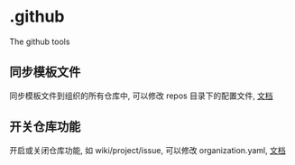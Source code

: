 # .github
The github tools

## 同步模板文件

同步模板文件到组织的所有仓库中, 可以修改 repos 目录下的配置文件, [文档](https://github.com/linuxdeepin/action-sync)

## 开关仓库功能

开启或关闭仓库功能, 如 wiki/project/issue, 可以修改 organization.yaml, [文档](https://github.com/linuxdeepin/action-organization-manager)
